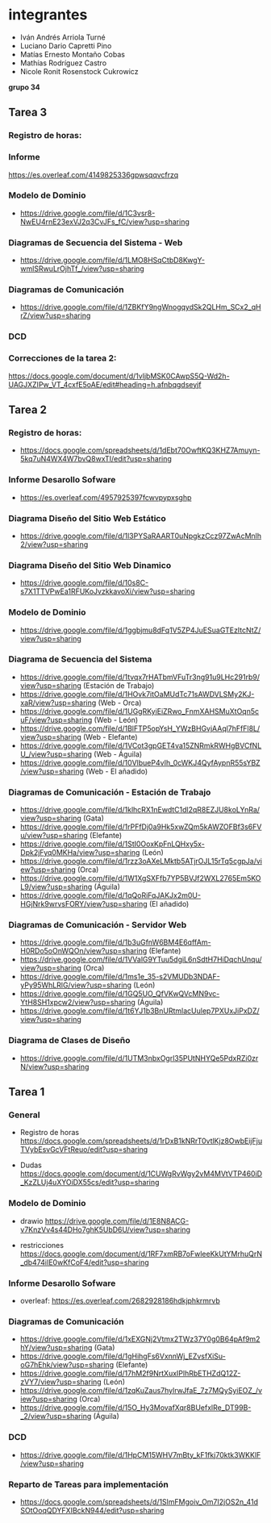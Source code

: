 # integrantes
- Iván Andrés Arriola Turné
- Luciano Dario Capretti Pino
- Matías Ernesto Montaño Cobas
- Mathías Rodríguez Castro
- Nicole Ronit Rosenstock Cukrowicz

**grupo 34**

## Tarea 3

### Registro de horas:

### Informe
https://es.overleaf.com/4149825336gpwsqqvcfrzq

### Modelo de Dominio

- https://drive.google.com/file/d/1C3vsr8-NwEU4rnE23exVJ2q3CvJFs_fC/view?usp=sharing

### Diagramas de Secuencia del Sistema - Web
- https://drive.google.com/file/d/1LMO8HSqCtbD8KwgY-wmlSRwuLrOjhTf_/view?usp=sharing

### Diagramas de Comunicación
- https://drive.google.com/file/d/1ZBKfY9ngWnogqydSk2QLHm_SCx2_qHrZ/view?usp=sharing

### DCD

### Correcciones de la tarea 2:
https://docs.google.com/document/d/1vljbMSK0CAwpS5Q-Wd2h-UAGJXZIPw_VT_4cxfE5oAE/edit#heading=h.afnbqgdseyjf


## Tarea 2

### Registro de horas:
- https://docs.google.com/spreadsheets/d/1dEbt70OwftKQ3KHZ7Amuyn-5kq7uN4WX4W7bvQ8wxTI/edit?usp=sharing

### Informe Desarollo Sofware
- https://es.overleaf.com/4957925397fcwvpypxsghp

### Diagrama Diseño del Sitio Web Estático
- https://drive.google.com/file/d/1l3PYSaRAART0uNpgkzCcz97ZwAcMnlh2/view?usp=sharing

### Diagrama Diseño del Sitio Web Dinamico
- https://drive.google.com/file/d/10s8C-s7X1TTVPwEa1RFUKoJvzkkavoXi/view?usp=sharing

### Modelo de Dominio

- https://drive.google.com/file/d/1ggbjmu8dFq1V5ZP4JuESuaGTEzItcNtZ/view?usp=sharing

### Diagrama de Secuencia del Sistema
- https://drive.google.com/file/d/1tvqx7rHATbmVFuTr3ng91u9LHc291rb9/view?usp=sharing (Estación de Trabajo)
- https://drive.google.com/file/d/1HOvk7itOaMUdTc71sAWDVLSMy2KJ-xaR/view?usp=sharing (Web - Orca)
- https://drive.google.com/file/d/1UGgRKyiEiZRwo_FnmXAHSMuXtOqn5cuF/view?usp=sharing (Web - León)
- https://drive.google.com/file/d/1BlFTP5opYsH_YWzBHGvjAAql7hFfFl8L/view?usp=sharing (Web - Elefante) 
- https://drive.google.com/file/d/1VCot3gpGET4va15ZNRmkRWHgBVCfNLU_/view?usp=sharing (Web - Águila)
- https://drive.google.com/file/d/10VlbueP4vIh_0cWKJ4QyfAypnR55sYBZ/view?usp=sharing (Web - El añadido)

### Diagramas de Comunicación - Estación de Trabajo
- https://drive.google.com/file/d/1klhcRX1nEwdtC1dl2qR8EZJU8koLYnRa/view?usp=sharing (Gata)
- https://drive.google.com/file/d/1rPFfDj0a9Hk5xwZQm5kAWZOFBf3s6FVu/view?usp=sharing (Elefante)
- https://drive.google.com/file/d/1StI0OoxKpFnLQHxy5x-Dpk2jFyq0MKHa/view?usp=sharing (León)
- https://drive.google.com/file/d/1rzz3oAXeLMktb5ATjrOJL15rTq5cgpJa/view?usp=sharing (Orca)
- https://drive.google.com/file/d/1W1XgSXFfb7YP5BVJf2WXL2765Em5KOL9/view?usp=sharing (Águila)
- https://drive.google.com/file/d/1qQoRiFqJAKJx2m0U-HGjNrk9wrvsFORY/view?usp=sharing (El añadido)

### Diagramas de Comunicación - Servidor Web
- https://drive.google.com/file/d/1b3uGfnW6BM4E6qffAm-H0RDo5oOnWQOn/view?usp=sharing (Elefante)
- https://drive.google.com/file/d/1VValG9YTuu5dgiL6nSdtH7HiDqchUnqu/view?usp=sharing (Orca)
- https://drive.google.com/file/d/1ms1e_35-s2VMUDb3NDAF-yPy95WhLRlG/view?usp=sharing (León)
- https://drive.google.com/file/d/1GQ5UO_QfVKwQVcMN9vc-YtH8SH1xpcw2/view?usp=sharing (Águila)
- https://drive.google.com/file/d/1t6YJ1b3BnURtmlacUulep7PXUxJiPxDZ/view?usp=sharing

### Diagrama de Clases de Diseño
- https://drive.google.com/file/d/1UTM3nbxOgrl35PUtNHYQe5PdxRZi0zrN/view?usp=sharing

## Tarea 1

### General

- Registro de horas
https://docs.google.com/spreadsheets/d/1rDxB1kNRrT0vtlKjz8OwbEijFjuTVybEsvGcVFtReuo/edit?usp=sharing

- Dudas
https://docs.google.com/document/d/1CUWgRvWgy2vM4MVtVTP460iD_KzZLUj4uXYOiDX55cs/edit?usp=sharing

### Modelo de Dominio
- drawio
https://drive.google.com/file/d/1E8N8ACG-v7KnzVv4s44DHo7ghK5UbD6U/view?usp=sharing

- restricciones
https://docs.google.com/document/d/1RF7xmRB7oFwleeKkUtYMrhuQrN_db474iIE0wKfCoF4/edit?usp=sharing

### Informe Desarollo Sofware

- overleaf: https://es.overleaf.com/2682928186hdkjphkrmrvb

### Diagramas de Comunicación
- https://drive.google.com/file/d/1xEXGNj2Vtmx2TWz37Y0g0B64pAf9m2hY/view?usp=sharing (Gata)
- https://drive.google.com/file/d/1gHihgFs6VxnnWj_EZvsfXiSu-oG7hEhk/view?usp=sharing (Elefante)
- https://drive.google.com/file/d/17hM2f9NrtXuxIPlhRbETHZdQ12Z-zVY7/view?usp=sharing (León)
- https://drive.google.com/file/d/1zqKuZaus7hylrwJfaE_7z7MQySyiEOZ_/view?usp=sharing (Orca)
- https://drive.google.com/file/d/15O_Hy3MovafXqr8BUefxlRe_DT99B-_2/view?usp=sharing (Águila)


### DCD
- https://drive.google.com/file/d/1HpCM15WHV7mBty_kF1fkj70ktk3WKKlF/view?usp=sharing

### Reparto de Tareas para implementación
- https://docs.google.com/spreadsheets/d/1SlmFMgoiv_Om7I2jOS2n_41dSOtOoqQDYFXIBckN944/edit?usp=sharing


